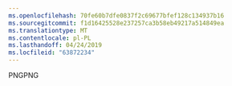 ```yaml
---
ms.openlocfilehash: 70fe60b7dfe0837f2c69677bfef128c134937b16
ms.sourcegitcommit: f1d16425528e237257ca3b58eb49217a514849ea
ms.translationtype: MT
ms.contentlocale: pl-PL
ms.lasthandoff: 04/24/2019
ms.locfileid: "63872234"
---
```

<span data-ttu-id="56e3c-101">PNG</span><span class="sxs-lookup"><span data-stu-id="56e3c-101">PNG</span></span>